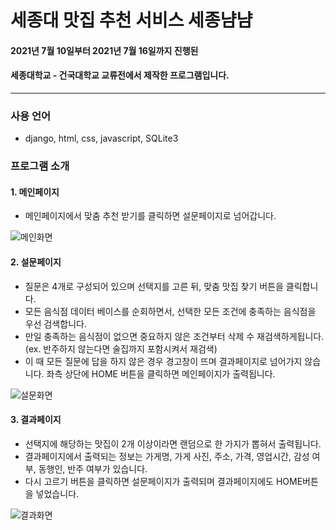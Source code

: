 # 세종대 맛집 추천 서비스 세종냠냠
#### 2021년 7월 10일부터 2021년 7월 16일까지 진행된
#### 세종대학교 - 건국대학교 교류전에서 제작한 프로그램입니다.

------------

### 사용 언어
* django, html, css, javascript, SQLite3

### 프로그램 소개

#### 1. 메인페이지
* 메인페이지에서 맞춤 추천 받기를 클릭하면 설문페이지로 넘어갑니다.

![메인화면](https://user-images.githubusercontent.com/78775910/126878285-cb1695cc-4f43-4cce-a59b-5730df09927f.png)

#### 2. 설문페이지
* 질문은 4개로 구성되어 있으며 선택지를 고른 뒤, 맞춤 맛집 찾기 버튼을 클릭합니다.
* 모든 음식점 데이터 베이스를 순회하면서, 선택한 모든 조건에 충족하는 음식점을 우선 검색합니다.
* 만일 충족하는 음식점이 없으면 중요하지 않은 조건부터 삭제 수 재검색하게됩니다.
(ex. 반주하지 않는다면 술집까지 포함시켜서 재검색)
* 이 때 모든 질문에 답을 하지 않은 경우 경고창이 뜨며 결과페이지로 넘어가지 않습니다.
좌측 상단에 HOME 버튼을 클릭하면 메인페이지가 출력됩니다.

![설문화면](https://user-images.githubusercontent.com/78775910/126878309-1c24fa85-b815-4689-bf0f-22dac4deaf54.png)

#### 3. 결과페이지
* 선택지에 해당하는 맛집이 2개 이상이라면 랜덤으로 한 가지가 뽑혀서 출력됩니다.
* 결과페이지에서 출력되는 정보는 가게명, 가게 사진, 주소, 가격, 영업시간, 감성 여부, 동행인, 반주 여부가 있습니다.
* 다시 고르기 버튼을 클릭하면 설문페이지가 출력되며 결과페이지에도 HOME버튼을 넣었습니다.

![결과화면](https://user-images.githubusercontent.com/78775910/126878310-f94f13c0-baff-4017-8912-53ace0ed2ca7.png)
